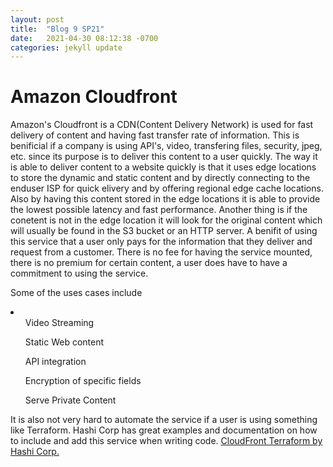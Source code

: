 ```yaml
---
layout: post
title:  "Blog 9 SP21"
date:   2021-04-30 08:12:38 -0700
categories: jekyll update
---
```


<h1>Amazon Cloudfront</h1>


<p>
    Amazon's Cloudfront is a CDN(Content Delivery Network) is used for fast delivery of content and having fast transfer rate of information. This is benificial if a company is using API's, video, transfering files, security, jpeg, etc. since its purpose is to deliver this content to a user quickly. The way it is able to deliver content to a website quickly is that it uses edge locations to store the dynamic and static content and by directly connecting to the enduser ISP for quick elivery and by offering regional edge cache locations. Also by having this content stored in the edge locations it is able to provide the lowest possible latency and fast performance. Another thing is if the conetent is not in the edge location it will look for the original content which will usually be found in the S3 bucket or an HTTP server. A benifit of using this service that a user only pays for the information that they deliver and request from a customer. There is no fee for having the service mounted, there is no premium for certain content, a user does have to have a commitment to using the service. 
</p>
<p>Some of the uses cases include</p>
<li>
    <ul>Video Streaming</ul>
    <ul>Static Web content</ul>
    <ul>API integration</ul>
    <ul>Encryption of specific fields</ul> 
    <ul>Serve Private Content</ul>
</li>

<p>It is also not very hard to automate the service if a user is using something like Terraform. Hashi Corp has great examples and documentation on how to include and add this service when writing code. <a href="https://registry.terraform.io/providers/hashicorp/aws/latest/docs/resources/cloudfront_distribution">CloudFront Terraform by Hashi Corp.</a></p>